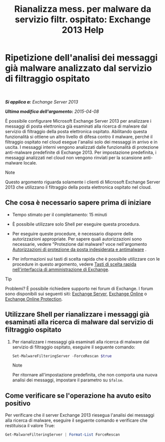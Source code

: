 ﻿---
title: 'Rianalizza mess. per malware da servizio filtr. ospitato: Exchange 2013 Help'
TOCTitle: Ripetizione dell'analisi dei messaggi già malware analizzato dal servizio di filtraggio ospitato
ms:assetid: ad3b6f65-6399-4a4b-8679-2e4f7f74bbbe
ms:mtpsurl: https://technet.microsoft.com/it-it/library/JJ150548(v=EXCHG.150)
ms:contentKeyID: 50481408
ms.date: 05/22/2018
mtps_version: v=EXCHG.150
ms.translationtype: MT
---

# Ripetizione dell'analisi dei messaggi già malware analizzato dal servizio di filtraggio ospitato

 

_**Si applica a:** Exchange Server 2013_

_**Ultima modifica dell'argomento:** 2015-04-08_

È possibile configurare Microsoft Exchange Server 2013 per analizzare i messaggi di posta elettronica già esaminati alla ricerca di malware dal servizio di filtraggio della posta elettronica ospitato. Abilitando questa funzionalità si ottiene un altro livello di difesa contro il malware, perché il filtraggio ospitato nel cloud esegue l'analisi solo dei messaggi in arrivo e in uscita. I messaggi interni vengono analizzati dalle funzionalità di protezione anti-malware predefinite di Exchange 2013. Per impostazione predefinita, i messaggi analizzati nel cloud non vengono rinviati per la scansione anti-malware locale.


> [!NOTE]
> Questo argomento riguarda solamente i clienti di Microsoft Exchange Server 2013 che utilizzano il filtraggio della posta elettronica ospitato nel cloud.



## Che cosa è necessario sapere prima di iniziare

  - Tempo stimato per il completamento: 15 minuti

  - È possibile utilizzare solo Shell per eseguire questa procedura.

  - Per eseguire queste procedure, è necessario disporre delle autorizzazioni appropriate. Per sapere quali autorizzazioni sono necessarie, vedere "Protezione dal malware? voce nell'argomento [Autorizzazioni di protezione da posta indesiderata e antimalware](anti-spam-and-anti-malware-permissions-exchange-2013-help.md) .

  - Per informazioni sui tasti di scelta rapida che è possibile utilizzare con le procedure in questo argomento, vedere [Tasti di scelta rapida nell'interfaccia di amministrazione di Exchange](keyboard-shortcuts-in-the-exchange-admin-center-exchange-online-protection-help.md).


> [!TIP]
> Problemi? È possibile richiedere supporto nei forum di Exchange. I forum sono disponibili sui seguenti siti: <A href="https://go.microsoft.com/fwlink/p/?linkid=60612">Exchange Server</A>, <A href="https://go.microsoft.com/fwlink/p/?linkid=267542">Exchange Online</A> o <A href="https://go.microsoft.com/fwlink/p/?linkid=285351">Exchange Online Protection</A>.



## Utilizzare Shell per rianalizzare i messaggi già esaminati alla ricerca di malware dal servizio di filtraggio ospitato

1.  Per rianalizzare i messaggi già esaminati alla ricerca di malware dal servizio di filtraggio ospitato, eseguire il seguente comando:
    
    ```powershell
    Set-MalwareFilteringServer -ForceRescan $true
    ```
    

    > [!NOTE]
    > Per ritornare all'impostazione predefinita, che non comporta una nuova analisi dei messaggi, impostare il parametro su <CODE>$false</CODE>.



## Come verificare se l'operazione ha avuto esito positivo

Per verificare che il server Exchange 2013 riesegua l'analisi dei messaggi alla ricerca di malware, eseguire il seguente comando e verificare che restituisca il valore True:

```powershell
Get-MalwareFilteringServer | Format-List ForceRescan
```


